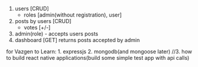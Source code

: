 1. users [CRUD]
   - roles [admin(without registration), user]
2. posts by users [CRUD]
   - votes [+/-]
3. admin(role) - accepts users posts
4. dashboard [GET] returns posts accepted by admin

for Vazgen to Learn:
    1. expressjs
    2. mongodb(and mongoose later)
    //3. how to build react native applications(build some simple test app with api calls)